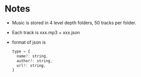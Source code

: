# Notes

* Music is stored in 4 level depth folders, 50 tracks per folder.
* Each track is xxx.mp3 + xxx.json
* format of json is

  ```js
  type = {
    name?: string,
    author?: string,
    url?: string,
  }
  ```
